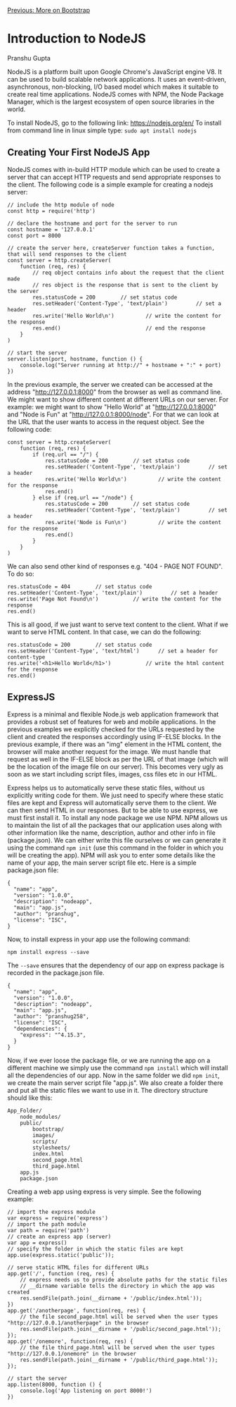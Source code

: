 [Previous: More on Bootstrap](Bootstrap.md)

# Introduction to NodeJS
Pranshu Gupta

NodeJS is a platform built upon Google Chrome's JavaScript engine V8. It can be used to build scalable network applications. It uses an event-driven, asynchronous, non-blocking, I/O based model which makes it suitable to create real time applications. NodeJS comes with NPM, the Node Package Manager, which is the largest ecosystem of open source libraries in the world.

To install NodeJS, go to the following link: https://nodejs.org/en/
To install from command line in linux simple type: `sudo apt install nodejs`

## Creating Your First NodeJS App
NodeJS comes with in-build HTTP module which can be used to create a server that can accept HTTP requests and send appropriate responses to the client. The following code is a simple example for creating a nodejs server:

	// include the http module of node
	const http = require('http')

	// declare the hostname and port for the server to run
	const hostname = '127.0.0.1'
	const port = 8000

	// create the server here, createServer function takes a function, that will send responses to the client
	const server = http.createServer(
		function (req, res) {
			// req object contains info about the request that the client made
			// res object is the response that is sent to the client by the server
			res.statusCode = 200		// set status code
			res.setHeader('Content-Type', 'text/plain') 		// set a header
			res.write('Hello World\n') 			// write the content for the response
			res.end() 							// end the response
		}
	)

	// start the server
	server.listen(port, hostname, function () {
		console.log("Server running at http://" + hostname + ":" + port)
	})

In the previous example, the server we created can be accessed at the address "http://127.0.0.1:8000" from the browser as well as command line. We might want to show different content at different URLs on our server. For example: we might want to show "Hello World" at "http://127.0.0.1:8000" and "Node is Fun" at "http://127.0.0.1:8000/node". For that we can look at the URL that the user wants to access in the request object. See the following code:

	const server = http.createServer(
		function (req, res) {
			if (req.url == "/") {
				res.statusCode = 200		// set status code
				res.setHeader('Content-Type', 'text/plain') 		// set a header
				res.write('Hello World\n') 			// write the content for the response
				res.end() 		
			} else if (req.url == "/node") {
				res.statusCode = 200		// set status code
				res.setHeader('Content-Type', 'text/plain') 		// set a header
				res.write('Node is Fun\n') 			// write the content for the response
				res.end() 		
			}
		}
	)

We can also send other kind of responses e.g. "404 - PAGE NOT FOUND". To do so:

	res.statusCode = 404		// set status code
	res.setHeader('Content-Type', 'text/plain') 		// set a header
	res.write('Page Not Found\n') 			// write the content for the response
	res.end()

This is all good, if we just want to serve text content to the client. What if we want to serve HTML content. In that case, we can do the following:

	res.statusCode = 200		// set status code
	res.setHeader('Content-Type', 'text/html') 		// set a header for content-type
	res.write('<h1>Hello World</h1>') 			// write the html content for the response
	res.end() 

## ExpressJS
Express is a minimal and flexible Node.js web application framework that provides a robust set of features for web and mobile applications. In the previous examples we explicitly checked for the URLs requested by the client and created the responses accordingly using IF-ELSE blocks. In the previous example, if there was an "img" element in the HTML content, the browser will make another request for the image. We must handle that request as well in the IF-ELSE block as per the URL of that image (which will be the location of the image file on our server). This becomes very ugly as soon as we start including script files, images, css files etc in our HTML. 

Express helps us to automatically serve these static files, without us explicitly writing code for them. We just need to specify where these static files are kept and Express will automatically serve them to the client. We can then send HTML in our responses. But to be able to use express, we must first install it. To install any node package we use NPM. NPM allows us to maintain the list of all the packages that our application uses along with other information like the name, description, author and other info in file (package.json). We can either write this file ourselves or we can generate it using the command `npm init` (use this command in the folder in which you will be creating the app). NPM will ask you to enter some details like the name of your app, the main server script file etc. Here is a simple package.json file:

	{
	  "name": "app",
	  "version": "1.0.0",
	  "description": "nodeapp",
	  "main": "app.js",
	  "author": "pranshug",
	  "license": "ISC",
	}

Now, to install express in your app use the following command:

	npm install express --save

The `--save` ensures that the dependency of our app on express package is recorded in the package.json file.

	{
	  "name": "app",
	  "version": "1.0.0",
	  "description": "nodeapp",
	  "main": "app.js",
	  "author": "pranshug258",
	  "license": "ISC",
	  "dependencies": {
	    "express": "^4.15.3",
	  }
	}

Now, if we ever loose the package file, or we are running the app on a different machine we simply use the command `npm install` which will install all the dependencies of our app. Now in the same folder we did `npm init`, we create the main server script file "app.js". We also create a folder there and put all the static files we want to use in it. The directory structure should like this:

	App_Folder/
		node_modules/
		public/
			bootstrap/
			images/
			scripts/
			stylesheets/
			index.html
			second_page.html
			third_page.html
		app.js
		package.json

Creating a web app using express is very simple. See the following example:

	// import the express module
	var express = require('express')
	// import the path module
	var path = require('path')
	// create an express app (server)
	var app = express()
	// specify the folder in which the static files are kept
	app.use(express.static('public'));

	// serve static HTML files for different URLs
	app.get('/', function (req, res) {
		// express needs us to provide absolute paths for the static files
		// __dirname variable tells the directory in which the app was created
	    res.sendFile(path.join(__dirname + '/public/index.html'));
	})
	app.get('/anotherpage', function(req, res) {
		// the file second_page.html will be served when the user types "http://127.0.0.1/anotherpage" in the browser
	    res.sendFile(path.join(__dirname + '/public/second_page.html'));
	});
	app.get('/onemore', function(req, res) {
		// the file third_page.html will be served when the user types "http://127.0.0.1/onemore" in the browser
	    res.sendFile(path.join(__dirname + '/public/third_page.html'));
	});

	// start the server
	app.listen(8000, function () {
	    console.log('App listening on port 8000!')
	})


